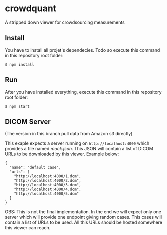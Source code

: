 # crowdquant
A stripped down viewer for crowdsourcing measurements 

## Install
You have to install all projet's dependecies. Todo so execute this command in this repository root folder:
```
$ npm install
```

## Run
After you have installed everything, execute this command in this repository root folder:
```
$ npm start
```

## DICOM Server

(The version in this branch pull data from Amazon s3 directly)

This exaple expects a server running on `http://localhost:4000` which provides a file named *mock.json*. This JSON will contain a list of DICOM URLs to be downloaded by this viewer. Example below:
```
{
  "name": "default case",
  "urls": [
    "http://localhost:4000/1.dcm",
    "http://localhost:4000/2.dcm",
    "http://localhost:4000/3.dcm",
    "http://localhost:4000/4.dcm",
    "http://localhost:4000/5.dcm"
  ]
}
```

OBS: This is not the final implementation. In the end we will expect only one server which will provide one endpoint giving random cases. This cases will contain a list of URLs to be used. All this URLs should be hosted somewhere this viewer can reach.
